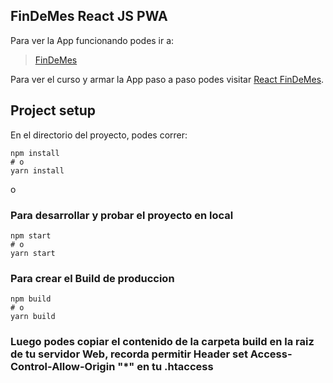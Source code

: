 ## FinDeMes React JS PWA 

Para ver la App funcionando podes ir a:

> [FinDeMes](https://findemes.ar/)

Para ver el curso y armar la App paso a paso podes visitar  [React FinDeMes](https://react.findemes.ar).

## Project setup

En el directorio del proyecto, podes correr:

```
npm install
# o
yarn install
```

o

### Para desarrollar y probar el proyecto en local 

```
npm start
# o
yarn start
```

### Para crear el Build de produccion 

```
npm build
# o
yarn build
```

### Luego podes copiar el contenido de la carpeta build en la raiz de tu servidor Web, recorda permitir Header set Access-Control-Allow-Origin "*" en tu .htaccess

